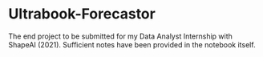 # Ultrabook-Forecastor

The end project to be submitted for my Data Analyst Internship with ShapeAI (2021).
Sufficient notes have been provided in the notebook itself.
